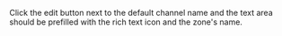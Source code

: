 Click the edit button next to the default channel name and the text area should be prefilled with the rich text icon and the zone's name.
